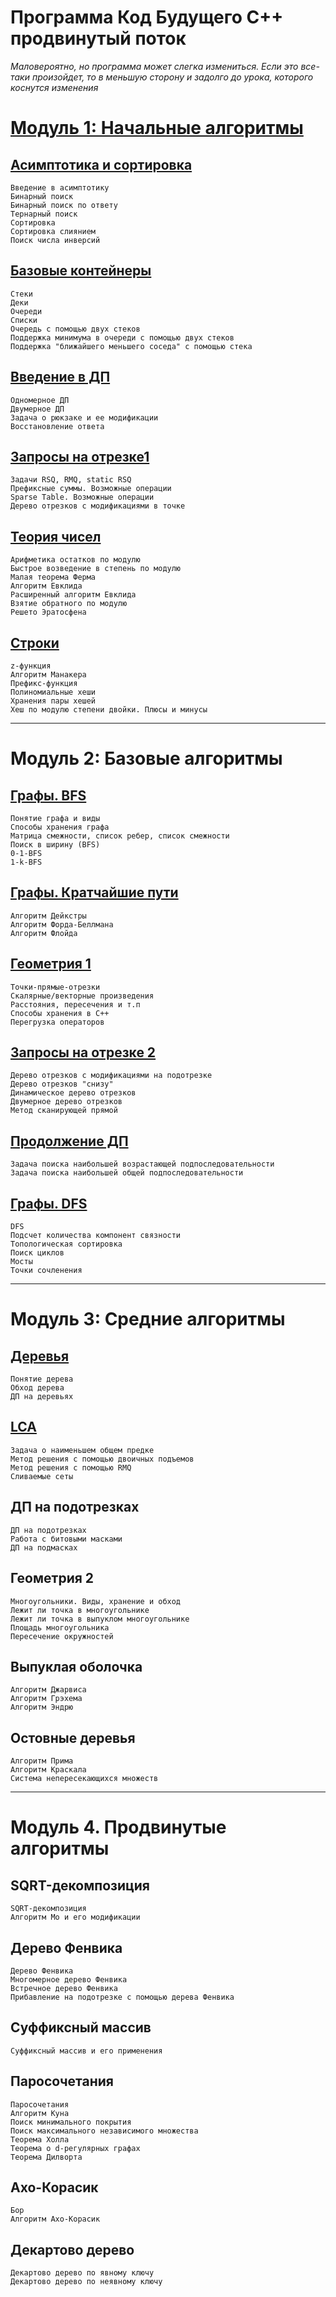 Программа Код Будущего С++ продвинутый поток
==========

_Маловероятно, но программа может слегка измениться. Если это все-таки произойдет, то в меньшую сторону и задолго до урока, которого коснутся изменения_

# [Модуль 1: Начальные алгоритмы](module1/README.md)

## [Асимптотика и сортировка](module1/1.md)
```
Введение в асимптотику
Бинарный поиск
Бинарный поиск по ответу
Тернарный поиск
Сортировка 
Сортировка слиянием
Поиск числа инверсий
```

## [Базовые контейнеры](module1/2.md)
```
Стеки
Деки
Очереди
Списки
Очередь с помощью двух стеков
Поддержка минимума в очереди с помощью двух стеков
Поддержка "ближайшего меньшего соседа" с помощью стека
```

## [Введение в ДП](module1/3.md)
```
Одномерное ДП
Двумерное ДП
Задача о рюкзаке и ее модификации
Восстановление ответа
```

## [Запросы на отрезке1](module1/4.md)
```
Задачи RSQ, RMQ, static RSQ
Префиксные суммы. Возможные операции
Sparse Table. Возможные операции
Дерево отрезков с модификациями в точке
```

## [Теория чисел](module1/5.md)
```
Арифметика остатков по модулю
Быстрое возведение в степень по модулю
Малая теорема Ферма
Алгоритм Евклида
Расширенный алгоритм Евклида
Взятие обратного по модулю
Решето Эратосфена
```

## [Строки](module1/6.md)
```
z-функция
Алгоритм Манакера
Префикс-функция
Полиномиальные хеши
Хранения пары хешей
Хеш по модулю степени двойки. Плюсы и минусы
```

-------------------------------


# Модуль 2: Базовые алгоритмы

## [Графы. BFS](module2/1.md)
```
Понятие графа и виды
Способы хранения графа
Матрица смежности, список ребер, список смежности
Поиск в ширину (BFS)
0-1-BFS
1-k-BFS
```

## [Графы. Кратчайшие пути](module2/2.md)
```
Алгоритм Дейкстры
Алгоритм Форда-Беллмана
Алгоритм Флойда
```

## [Геометрия 1](module2/3.md)
```
Точки-прямые-отрезки
Скалярные/векторные произведения
Расстояния, пересечения и т.п
Способы хранения в С++
Перегрузка операторов
```

## [Запросы на отрезке 2](module2/4.md)
```
Дерево отрезков с модификациями на подотрезке
Дерево отрезков "снизу"
Динамическое дерево отрезков
Двумерное дерево отрезков
Метод сканирующей прямой
```

## [Продолжение ДП](module2/5.md)
```
Задача поиска наибольшей возрастающей подпоследовательности
Задача поиска наибольшей общей подпоследовательности
```


## [Графы. DFS](module2/6.md)
```
DFS
Подсчет количества компонент связности
Топологическая сортировка
Поиск циклов
Мосты
Точки сочленения
```


-------------------------------

# Модуль 3: Средние алгоритмы

## [Деревья](module3/1.md)
```
Понятие дерева
Обход дерева
ДП на деревьях
```

## [LCA](module3/2.md)
```
Задача о наименьшем общем предке
Метод решения с помощью двоичных подъемов
Метод решения с помощью RMQ
Сливаемые сеты
```

## ДП на подотрезках
```
ДП на подотрезках
Работа с битовыми масками
ДП на подмасках
```

## Геометрия 2
```
Многоугольники. Виды, хранение и обход
Лежит ли точка в многоугольнике
Лежит ли точка в выпуклом многоугольнике
Площадь многоугольника
Пересечение окружностей
```

## Выпуклая оболочка
```
Алгоритм Джарвиса
Алгоритм Грэхема
Алгоритм Эндрю
```


## Остовные деревья
```
Алгоритм Прима
Алгоритм Краскала
Система непересекающихся множеств
```

-------------------------------

# Модуль 4. Продвинутые алгоритмы

## SQRT-декомпозиция
```
SQRT-декомпозиция
Алгоритм Мо и его модификации
```

## Дерево Фенвика
```
Дерево Фенвика
Многомерное дерево Фенвика
Встречное дерево Фенвика
Прибавление на подотрезке с помощью дерева Фенвика
```

## Суффиксный массив
```
Суффиксный массив и его применения
```

## Паросочетания
```
Паросочетания
Алгоритм Куна
Поиск минимального покрытия
Поиск максимального независимого множества
Теорема Холла
Теорема о d-регулярных графах
Теорема Дилворта
```

## Ахо-Корасик
```
Бор
Алгоритм Ахо-Корасик
```

## Декартово дерево
```
Декартово дерево по явному ключу
Декартово дерево по неявному ключу
```

